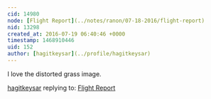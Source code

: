 ```yaml
---
cid: 14980
node: [Flight Report](../notes/ranon/07-18-2016/flight-report)
nid: 13298
created_at: 2016-07-19 06:40:46 +0000
timestamp: 1468910446
uid: 152
author: [hagitkeysar](../profile/hagitkeysar)
---
```


I love the distorted grass image.

[hagitkeysar](../profile/hagitkeysar) replying to: [Flight Report](../notes/ranon/07-18-2016/flight-report)

